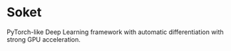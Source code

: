# Soket
PyTorch-like Deep Learning framework with automatic differentiation with strong GPU acceleration.
